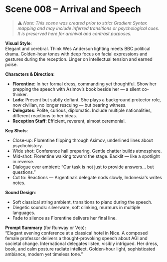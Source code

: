 # Scene 008 – Arrival and Speech

> ⚠️ *Note: This scene was created prior to strict Gradient Syntax mapping and may include inferred transitions or psychological cues. It is preserved here for archival and contrast purposes.*

**Visual Style**:  
Elegant and cerebral. Think Wes Anderson lighting meets BBC political drama. Golden-hour tones with deep focus on facial expressions and gestures during the reception. Linger on intellectual tension and earned poise.

**Characters & Direction**:  
- **Florentine**: In her formal dress, commanding yet thoughtful. Show her prepping the speech with Asimov’s book beside her — a silent co-thinker.  
- **Lada**: Present but subtly defiant. She plays a background protector role, now civilian, no longer rescuing — but bearing witness.  
- **Delegates**: Polite, curious, diplomatic. Include multiple nationalities, different reactions to her ideas.  
- **Reception Staff**: Efficient, reverent, almost ceremonial.

**Key Shots**:  
- Close-up: Florentine flipping through Asimov, underlined lines about psychohistory.  
- Wide shot: Conference hall preparing. Gentle chatter builds atmosphere.  
- Mid-shot: Florentine walking toward the stage. Backlit — like a spotlight in reverse.  
- Dialogue over ambient: “Our task is not just to provide answers... but questions.”  
- Cut to: Reactions — Argentina’s delegate nods slowly, Indonesia's writes notes.

**Sound Design**:  
- Soft classical string ambient, transitions to piano during the speech.  
- Diegetic sounds: silverware, soft clinking, murmurs in multiple languages.  
- Fade to silence as Florentine delivers her final line.

**Prompt Summary** (for Runway or Veo):  
“Elegant evening conference at a classical hotel in Nice. A composed female professor delivers a thought-provoking speech about AGI and societal change. International delegates listen, visibly intrigued. Her dress, book, and calm posture radiate intellect. Golden-hour light, sophisticated ambiance, modern yet timeless tone.”
